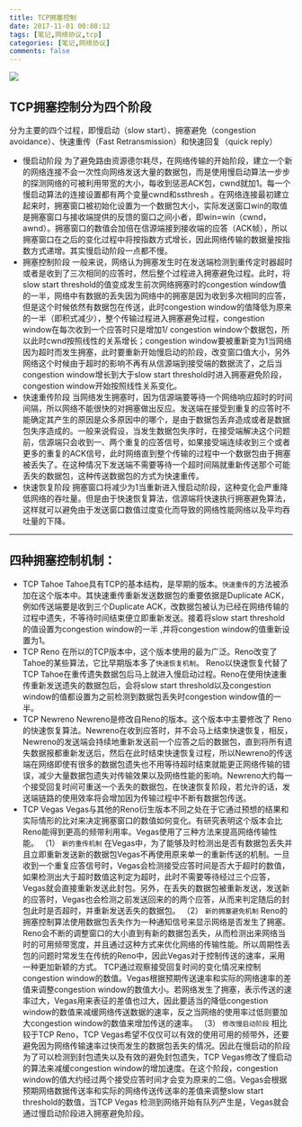 ```yaml
---
title: TCP拥塞控制
date: 2017-11-01 00:08:12
tags: [笔记,网络协议,tcp]
categories: [笔记,网络协议]
comments: false
---
```

![](http://oytystujz.bkt.clouddn.com/17-11-6/17681942.jpg)
<!--more-->
## TCP拥塞控制分为四个阶段
分为主要的四个过程，即慢启动（slow start）、拥塞避免（congestion avoidance）、快速重传（Fast Retransmission）和快速回复（quick reply）

* 慢启动阶段  为了避免路由资源德尔耗尽，在网络传输的开始阶段，建立一个新的网络连接不会一次性向网络发送大量的数据包，而是使用慢启动算法一步步的探测网络的可被利用带宽的大小，每收到惩恶ACK包，cwnd就加1。每一个慢启动算法的连接设置都有两个变量cwnd和ssthresh 。在网络连接最初建立起来时，拥塞窗口被初始化设置为一个数据包大小，实际发送窗口win的取值是拥塞窗口与接收端提供的反馈的窗口之间小者，即win=win（cwnd，awnd）。拥塞窗口的数值会加倍在信源端接到接收端的应答（ACK帧），所以拥塞窗口在之后的变化过程中将按指数方式增长，因此网络传输的数据量按指数方式递增。其实慢启动阶段一点都不慢。
* 拥塞控制阶段  一般来说，网络认为拥塞发生时在发送端检测到重传定时器超时或者是收到了三次相同的应答时，然后整个过程进入拥塞避免过程。此时，将slow start threshold的值变成发生前次网络拥塞时的congestion window值的一半，网络中有数据的丢失因为网络中的拥塞是因为收到多次相同的应答，但是这个时候依然有数据包在传送，此时congestion window的值降低为原来的一半（即积式减少），整个传输过程进入拥塞避免过程，congestion window在每次收到一个应答时只是增加1/ congestion window个数据包，所以此时cwnd按照线性的关系增长；congestion window要被重新变为1当网络因为超时而发生拥塞，此时要重新开始慢启动的阶段，改变窗口值大小，另外网络这个时候由于超时的影响不再有从信源端到接受端的数据流了，之后当congestion window增长到大于slow start threshold时进入拥塞避免阶段，congestion window开始按照线性关系变化。
* 快速重传阶段  当网络发生拥塞时，因为信源端要等待一个网络响应超时的时间间隔，所以网络不能很快的对拥塞做出反应。发送端在接受到重复的应答时不能确定其产生的原因是众多原因中的哪个，是由于数据包丢弃造成或者是数据包失序造成的。一般来说假设，当发生数据包失序时，在接受端解决这个问题前，信源端只会收到一、两个重复的应答信号，如果接受端连续收到三个或者更多的重复的ACK信号，此时网络直到整个传输的过程中一个数据包由于拥塞被丢失了。在这种情况下发送端不需要等待一个超时间隔就重新传送那个可能丢失的数据包，这种传送数据包的方式为快速重传。
* 快速恢复阶段  拥塞窗口将减少为1当重新进入慢启动阶段，这种变化会严重降低网络的吞吐量。但是由于快速恢复算法，信源端将快速执行拥塞避免算法，这样就可以避免由于发送窗口数值过度变化而导致的网络性能网络以及平均吞吐量的下降。

---
## 四种拥塞控制机制：

* TCP Tahoe
Tahoe具有TCP的基本结构，是早期的版本。`快速重传`的方法被添加在这个版本中。其快速重传重新发送数据包的重要依据是Duplicate ACK，例如传送端要是收到三个Duplicate ACK，改数据包被认为已经在网络传输的过程中遗失，不等待时间结束便立即重新发送。接着将slow start threshold的值设置为congestion window的一半 ,并将congestion window的值重新设置为1。
* TCP Reno
在所以的TCP版本中，这个版本使用的最为广泛。Reno改变了Tahoe的某些算法，它比早期版本多了`快速恢复机制`。 Reno以快速恢复代替了 TCP Tahoe在重传遗失数据包后马上就进入慢启动过程。Reno在使用快速重传重新发送遗失的数据包后，会将slow start threshold以及congestion window的值都设置为之前检测到数据包丢失时congestion window值的一半。
* TCP Newreno
Newreno是修改自Reno的版本。这个版本中主要修改了 Reno的快速恢复算法。Newreno在收到应答时，并不会马上结束快速恢复，相反，Newreno的发送端会持续地重新发送前一个应答之后的数据包，直到将所有遗失数据报都重新发送后，然后在此时结束快速恢复过程，所以Newreno的传送端在网络即使有很多的数据包遗失也不用等待超时结束就能更正网络传输的错误，减少大量数据包遗失对传输效果以及网络性能的影响。Newreno大约每一个接受回复时间可重送一个丢失的数据包，在快速恢复阶段，若允许的话，发送端链路的使用效率将会增加因为传输过程中不断有数据包传送。
* TCP Vegas
Vegas与其他的Reno衍生版本不同之处在于它通过预想的结果和实际情形的比对来决定拥塞窗口的数值如何变化。有研究表明这个版本会比 Reno能得到更高的频带利用率。Vegas使用了三种方法来提高网络传输性能。
（1） `新的重传机制`  在Vegas中，为了能够及时检测出是否有数据包丢失并且立即重新发送新的数据包Vegas不再使用原来单一的重新传送的机制。一旦收到一个重复应答信号时，Vegas会检测接受应答时间是否大于超时的数值，如果检测出大于超时数值这判定为超时，此时不需要等待经过三个应答，Vegas就会直接重新发送此封包。另外，在丢失的数据包被重新发送，发送新的应答时，Vegas也会检测之前发送回来的的两个应答，从而来判定随后的封包此时是否超时，并重新发送丢失的数据包。
（2） `新的拥塞避免机制`  Reno的拥塞控制算法使用数据包丢失作为一种通知信号来显示网络是否发生了拥塞。Reno会不断的调整窗口的大小直到有新的数据包丢失，从而检测出来网络当时的可用频带宽度，并且通过这种方式来优化网络的传输性能。所以周期性丢包的问题时常发生在传统的Reno中，因此Vegas对于控制传送的速率，采用一种更加新颖的方式。
TCP通过观察接受回复时间的变化情况来控制congestion window的数值。Vegas根据预期传送速率和实际的网络速率的差值来调整congestion window的数值大小。若网络发生了拥塞，表示传送的速率过大，Vegas用来表征的差值也过大，因此要适当的降低congestion window的数值来减缓网络传送数据的速率，反之当网络的使用率过低则要加大congestion window的数值来增加传送的速率。
（3） `修改慢启动阶段`   相比较于TCP Reno，TCP Vegas希望不仅仅可以有效的使用可用的频带外，还要避免因为网络传输速率过快而发生的数据包丢失的情况。因此在慢启动的阶段为了可以检测到封包遗失以及有效的避免封包遗失，TCP Vegas修改了慢启动的算法来减缓congestion window的增加速度。在这个阶段，congestion window的值大约经过两个接受应答时间才会变为原来的二倍。Vegas会根据预期网络数据传送率和实际的网络传送传送率的差值来调整slow start threshold的数值，当TCP Vegas 检测到网络开始有队列产生是，Vegas就会通过慢启动阶段进入拥塞避免阶段。
